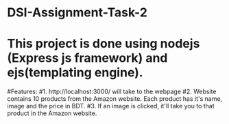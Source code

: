 # DSI-Assignment-Task-2

# This project is done using nodejs (Express js framework) and ejs(templating engine).

#Features:
#1. http://localhost:3000/ will take to the webpage
#2. Website contains 10 products from the Amazon website. Each product has it's name, image and the price in BDT.
#3. If an image is clicked, it'll take you to that product in the Amazon website.
